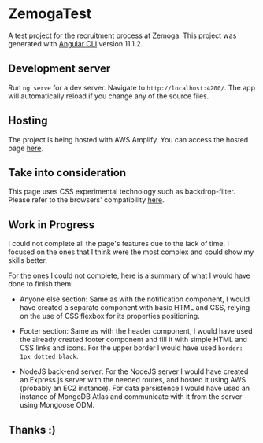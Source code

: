 # ZemogaTest

A test project for the recruitment process at Zemoga.
This project was generated with [Angular CLI](https://github.com/angular/angular-cli) version 11.1.2.

## Development server

Run `ng serve` for a dev server. Navigate to `http://localhost:4200/`. The app will automatically reload if you change any of the source files.

## Hosting

The project is being hosted with AWS Amplify. You can access the hosted page [here](https://master.d24wrrgulliyoc.amplifyapp.com/).

## Take into consideration

This page uses CSS experimental technology such as backdrop-filter. Please refer to the browsers' compatibility [here](https://developer.mozilla.org/es/docs/Web/CSS/backdrop-filter#compatibilidad_con_navegadores).

## Work in Progress

I could not complete all the page's features due to the lack of time.
I focused on the ones that I think were the most complex and could show my skills better.

For the ones I could not complete, here is a summary of what I would have done to finish them:

  - Anyone else section: Same as with the notification component, I would have created a separate component with basic HTML and CSS, relying on the use of CSS flexbox for its properties positioning.

  - Footer section: Same as with the header component, I would have used the already created footer component and fill it with simple HTML and CSS links and icons. For the upper border I would have used `border: 1px dotted black`.

  - NodeJS back-end server: For the NodeJS server I would have created an Express.js server with the needed routes, and hosted it using AWS (probably an EC2 instance).
    For data persistence I would have used an instance of MongoDB Atlas and communicate with it from the server using Mongoose ODM.

## Thanks :)
